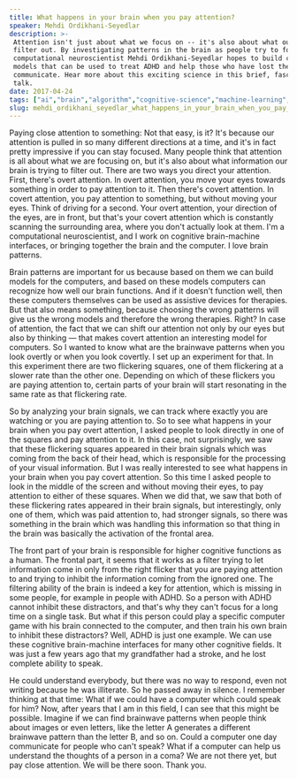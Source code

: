 ```yaml
---
title: What happens in your brain when you pay attention?
speaker: Mehdi Ordikhani-Seyedlar
description: >-
 Attention isn't just about what we focus on -- it's also about what our brains
 filter out. By investigating patterns in the brain as people try to focus,
 computational neuroscientist Mehdi Ordikhani-Seyedlar hopes to build computer
 models that can be used to treat ADHD and help those who have lost the ability to
 communicate. Hear more about this exciting science in this brief, fascinating
 talk.
date: 2017-04-24
tags: ["ai","brain","algorithm","cognitive-science","machine-learning","mental-health","technology","neuroscience","mindfulness"]
slug: mehdi_ordikhani_seyedlar_what_happens_in_your_brain_when_you_pay_attention
---
```


Paying close attention to something: Not that easy, is it? It's because our attention is
pulled in so many different directions at a time, and it's in fact pretty impressive if
you can stay focused. Many people think that attention is all about what we are focusing
on, but it's also about what information our brain is trying to filter out. There are two
ways you direct your attention. First, there's overt attention. In overt attention, you
move your eyes towards something in order to pay attention to it. Then there's covert
attention. In covert attention, you pay attention to something, but without moving your
eyes. Think of driving for a second. Your overt attention, your direction of the eyes, are
in front, but that's your covert attention which is constantly scanning the surrounding
area, where you don't actually look at them. I'm a computational neuroscientist, and I work
on cognitive brain-machine interfaces, or bringing together the brain and the computer. I
love brain patterns.

Brain patterns are important for us because based on them we can build models for the
computers, and based on these models computers can recognize how well our brain functions.
And if it doesn't function well, then these computers themselves can be used as assistive
devices for therapies. But that also means something, because choosing the wrong patterns
will give us the wrong models and therefore the wrong therapies. Right? In case of
attention, the fact that we can shift our attention not only by our eyes but also by
thinking — that makes covert attention an interesting model for computers. So I wanted to
know what are the brainwave patterns when you look overtly or when you look covertly. I
set up an experiment for that. In this experiment there are two flickering squares, one of
them flickering at a slower rate than the other one. Depending on which of these flickers
you are paying attention to, certain parts of your brain will start resonating in the same
rate as that flickering rate.

So by analyzing your brain signals, we can track where exactly you are watching or you are
paying attention to. So to see what happens in your brain when you pay overt attention, I
asked people to look directly in one of the squares and pay attention to it. In this case,
not surprisingly, we saw that these flickering squares appeared in their brain signals
which was coming from the back of their head, which is responsible for the processing of
your visual information. But I was really interested to see what happens in your brain
when you pay covert attention. So this time I asked people to look in the middle of the
screen and without moving their eyes, to pay attention to either of these squares. When we
did that, we saw that both of these flickering rates appeared in their brain signals, but
interestingly, only one of them, which was paid attention to, had stronger signals, so
there was something in the brain which was handling this information so that thing in the
brain was basically the activation of the frontal area.

The front part of your brain is responsible for higher cognitive functions as a human. The
frontal part, it seems that it works as a filter trying to let information come in only
from the right flicker that you are paying attention to and trying to inhibit the
information coming from the ignored one. The filtering ability of the brain is indeed a key
for attention, which is missing in some people, for example in people with ADHD. So a
person with ADHD cannot inhibit these distractors, and that's why they can't focus for a
long time on a single task. But what if this person could play a specific computer game
with his brain connected to the computer, and then train his own brain to inhibit these
distractors? Well, ADHD is just one example. We can use these cognitive brain-machine
interfaces for many other cognitive fields. It was just a few years ago that my
grandfather had a stroke, and he lost complete ability to speak.

He could understand everybody, but there was no way to respond, even not writing because
he was illiterate. So he passed away in silence. I remember thinking at that time: What if
we could have a computer which could speak for him? Now, after years that I am in this
field, I can see that this might be possible. Imagine if we can find brainwave patterns
when people think about images or even letters, like the letter A generates a different
brainwave pattern than the letter B, and so on. Could a computer one day communicate for
people who can't speak? What if a computer can help us understand the thoughts of a person
in a coma? We are not there yet, but pay close attention. We will be there soon. Thank
you.

<!--
ad_duration=3.33
comment_count=53
event="TED2017"
external_start_time=0
has_talk_citation=0
intro_duration=11.82
is_subtitle_required="False"
is_talk_featured="True"
language="en"
language_swap="False"
native_language="en"
number_of_related_talks=6
number_of_speakers=1
number_of_subtitled_videos=36
number_of_tags=9
number_of_talk_download_languages=37
number_of_talk_more_resources=0
number_of_talk_recommendations=1
number_of_talks_take_actions=0
post_ad_duration=0.83
published_timestamp="2017-06-08 14:48:53"
recording_date="2017-04-24"
speaker_description="AI and machine learning engineer"
speaker_is_published=1
speaker_name="Mehdi Ordikhani-Seyedlar"
talk_more_resources=[]
talk_name="What happens in your brain when you pay attention?"
talk_recommendations_blurb="Check out extra resources, curated by Mehdi Ordikhani-Seyedlar."
talks_tags=["ai","brain","algorithm","cognitive-science","machine-learning","mental-health","technology","neuroscience","mindfulness"]
talks_take_action=[]
url_audio="https://download.ted.com/talks/MehdiOrdikhaniSeyedlar_2017.mp3?apikey=acme-roadrunner"
url_photo_speaker="https://pe.tedcdn.com/images/ted/9b3dcefbcf9c769b0f24da3e89d0ae75af00f675_254x191.jpg"
url_photo_talk="https://s3.amazonaws.com/talkstar-photos/uploads/7ed3c4a8-38c2-4e10-b8d9-d07dc4030c55/MehdiOrdikhaniSeyedlar_2017-embed.jpg"
url_webpage="https://www.ted.com/talks/mehdi_ordikhani_seyedlar_what_happens_in_your_brain_when_you_pay_attention"
video_type_name="TED Stage Talk"
-->